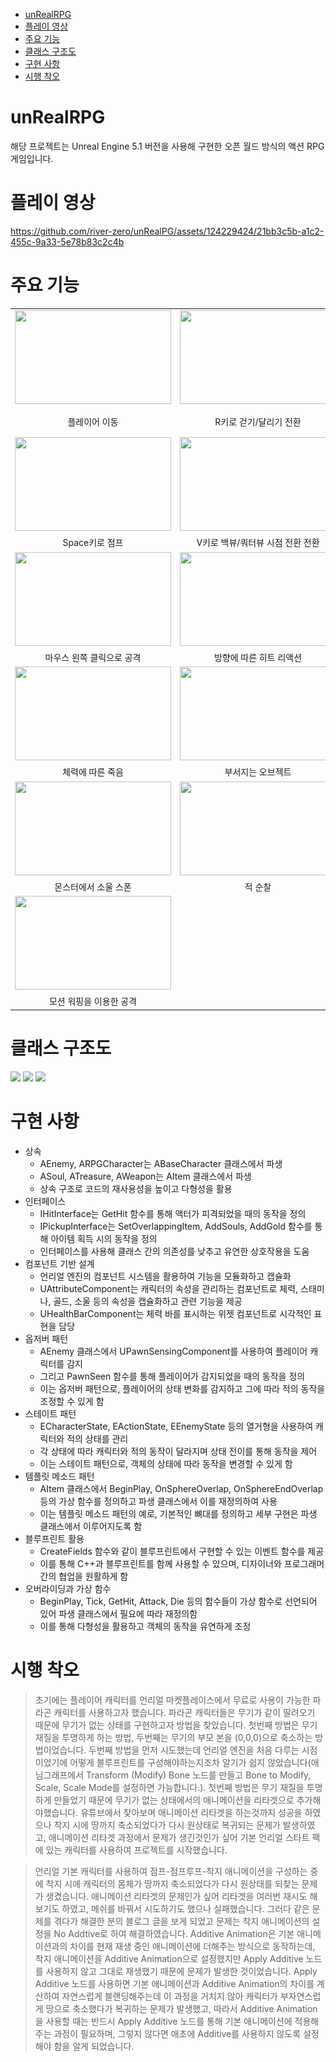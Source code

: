 - [unRealRPG](#unrealrpg)
- [플레이 영상](#플레이-영상)
- [주요 기능](#주요-기능)
- [클래스 구조도](#클래스-구조도)
- [구현 사항](#구현-사항)
- [시행 착오](#시행-착오)

# unRealRPG
해당 프로젝트는 Unreal Engine 5.1 버전을 사용해 구현한 오픈 월드 방식의 액션 RPG 게임입니다.

# 플레이 영상
https://github.com/river-zero/unRealPG/assets/124229424/21bb3c5b-a1c2-455c-9a33-5e78b83c2c4b

# 주요 기능
|                                                                |                                                            |                                                                   |
| :------------------------------------------------------------: | :--------------------------------------------------------: | :---------------------------------------------------------------: |
|      <img src="README/move.gif" width="250" height="150">      |  <img src="README/walkrun.gif" width="250" height="150">   | <img src="README/inversekinematics.gif" width="250" height="150"> |
|                         플레이어 이동                          |                   R키로 걷기/달리기 전환                   |             Inverse Kinematics를 이용한 발 위치 조정              |
|      <img src="README/jump.gif" width="250" height="150">      | <img src="README/changeview.gif" width="250" height="150"> |     <img src="README/armunarm.gif" width="250" height="150">      |
|                         Space키로 점프                         |              V키로 백뷰/쿼터뷰 시점 전환 전환              |                       무장/비무장 상태 전환                       |
|     <img src="README/attack.gif" width="250" height="150">     |  <img src="README/hitreact.gif" width="250" height="150">  |       <img src="README/dodge.gif" width="250" height="150">       |
|                   마우스 왼쪽 클릭으로 공격                    |                  방향에 따른 히트 리액션                   |                          Alt키로 구르기                           |
|     <img src="README/death.gif" width="250" height="150">      | <img src="README/breakable.gif" width="250" height="150">  |     <img src="README/treasure.gif" width="250" height="150">      |
|                        체력에 따른 죽음                        |                     부서지는 오브젝트                      |                       항아리에서 보물 스폰                        |
|      <img src="README/soul.gif" width="250" height="150">      |   <img src="README/patrol.gif" width="250" height="150">   |       <img src="README/chase.gif" width="250" height="150">       |
|                      몬스터에서 소울 스폰                      |                          적 순찰                           |                       플레이어 감지 및 추적                       |
| <img src="README/motionwarpoing.gif" width="250" height="150"> |                                                            |                                                                   |
|                    모션 워핑을 이용한 공격                     |                                                            |                                                                   |
# 클래스 구조도
![](out/UML/UML1.png)
![](out/UML/UML2.png)
![](out/UML/UML3.png)

# 구현 사항
- 상속
  - AEnemy, ARPGCharacter는 ABaseCharacter 클래스에서 파생
  - ASoul, ATreasure, AWeapon는 AItem 클래스에서 파생
  - 상속 구조로 코드의 재사용성을 높이고 다형성을 활용
- 인터페이스
  - IHitInterface는 GetHit 함수를 통해 액터가 피격되었을 때의 동작을 정의
  - IPickupInterface는 SetOverlappingItem, AddSouls, AddGold 함수를 통해 아이템 획득 시의 동작을 정의
  - 인터페이스를 사용해 클래스 간의 의존성를 낮추고 유연한 상호작용을 도움
- 컴포넌트 기반 설계
  - 언리얼 엔진의 컴포넌트 시스템을 활용하여 기능을 모듈화하고 캡슐화
  - UAttributeComponent는 캐릭터의 속성을 관리하는 컴포넌트로 체력, 스태미나, 골드, 소울 등의 속성을 캡슐화하고 관련 기능을 제공
  - UHealthBarComponent는 체력 바를 표시하는 위젯 컴포넌트로 시각적인 표현을 담당
- 옵저버 패턴
  - AEnemy 클래스에서 UPawnSensingComponent를 사용하여 플레이어 캐릭터를 감지
  - 그리고 PawnSeen 함수를 통해 플레이어가 감지되었을 때의 동작을 정의
  - 이는 옵저버 패턴으로, 플레이어의 상태 변화를 감지하고 그에 따라 적의 동작을 조정할 수 있게 함
- 스테이트 패턴
  - ECharacterState, EActionState, EEnemyState 등의 열거형을 사용하여 캐릭터와 적의 상태를 관리
  - 각 상태에 따라 캐릭터와 적의 동작이 달라지며 상태 전이를 통해 동작을 제어
  - 이는 스테이트 패턴으로, 객체의 상태에 따라 동작을 변경할 수 있게 함
- 템플릿 메소드 패턴
  - AItem 클래스에서 BeginPlay, OnSphereOverlap, OnSphereEndOverlap 등의 가상 함수를 정의하고 파생 클래스에서 이를 재정의하여 사용
  - 이는 템플릿 메소드 패턴의 예로, 기본적인 뼈대를 정의하고 세부 구현은 파생 클래스에서 이루어지도록 함
- 블루프린트 활용
  - CreateFields 함수와 같이 블루프린트에서 구현할 수 있는 이벤트 함수를 제공
  - 이를 통해 C++과 블루프린트를 함께 사용할 수 있으며, 디자이너와 프로그래머 간의 협업을 원활하게 함
- 오버라이딩과 가상 함수
  - BeginPlay, Tick, GetHit, Attack, Die 등의 함수들이 가상 함수로 선언되어 있어 파생 클래스에서 필요에 따라 재정의함
  - 이를 통해 다형성을 활용하고 객체의 동작을 유연하게 조정

# 시행 착오
> 초기에는 플레이어 캐릭터를 언리얼 마켓플레이스에서 무료로 사용이 가능한 파라곤 캐릭터를 사용하고자 했습니다. 파라곤 캐릭터들은 무기가 같이 딸려오기 때문에 무기가 없는 상태를 구현하고자 방법을 찾았습니다. 첫번째 방법은 무기 재질을 투명하게 하는 방법, 두번째는 무기의 부모 본을 (0,0,0)으로 축소하는 방법이었습니다. 두번째 방법을 먼저 시도했는데 언리얼 엔진을 처음 다루는 시점이었기에 어떻게 블루프린트를 구성해야하는지조차 알기가 쉽지 않았습니다(애님그래프에서 Transform (Modify) Bone 노드를 만들고 Bone to Modify, Scale, Scale Mode를 설정하면 가능합니다.). 첫번째 방법은 무기 재질을 투명하게 만들었기 때문에 무기가 없는 상태에서의 애니메이션을 리타겟으로 추가해야했습니다. 유튜브에서 찾아보며 애니메이션 리타겟을 하는것까지 성공을 하였으나 착지 시에 땅까지 축소되었다가 다시 원상태로 복귀되는 문제가 발생하였고, 애니메이션 리타겟 과정에서 문제가 생긴것인가 싶어 기본 언리얼 스타트 팩에 있는 캐릭터를 사용하여 프로젝트를 시작했습니다.

> 언리얼 기본 캐릭터를 사용하여 점프-점프루프-착지 애니메이션을 구성하는 중에 착지 시에 캐릭터의 몸체가 땅까지 축소되었다가 다시 원상태를 되찾는 문제가 생겼습니다. 애니메이션 리타겟의 문제인가 싶어 리타겟을 여러번 재시도 해보기도 하였고, 메쉬를 바꿔서 시도하기도 했으나 실패했습니다. 그러다 같은 문제를 겪다가 해결한 분의 블로그 글을 보게 되었고 문제는 착지 애니메이션의 설정을 No Addtive로 하여 해결하였습니다. Additive Animation은 기본 애니메이션과의 차이를 현재 재생 중인 애니메이션에 더해주는 방식으로 동작하는데, 착지 애니메이션을 Additive Animation으로 설정했지만 Apply Additive 노드를 사용하지 않고 그대로 재생했기 때문에 문제가 발생한 것이었습니다. Apply Additive 노드를 사용하면 기본 애니메이션과 Additive Animation의 차이를 계산하여 자연스럽게 블랜딩해주는데 이 과정을 거치지 않아 캐릭터가 부자연스럽게 땅으로 축소했다가 복귀하는 문제가 발생했고, 따라서 Additive Animation을 사용할 때는 반드시 Apply Additive 노드를 통해 기본 애니메이션에 적용해주는 과정이 필요하며, 그렇지 않다면 애초에 Additive를 사용하지 않도록 설정해야 함을 알게 되었습니다.
